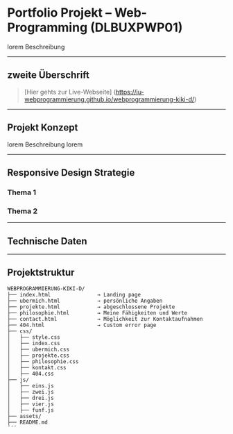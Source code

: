 # Portfolio Projekt – Web-Programming (DLBUXPWP01)

lorem Beschreibung

---

## zweite Überschrift

> [Hier gehts zur Live-Webseite] (https://iu-webprogrammierung.github.io/webprogrammierung-kiki-d/)

---

## Projekt Konzept

lorem Beschreibung
lorem 

---

## Responsive Design Strategie

### Thema 1

### Thema 2

---

## Technische Daten

---

## Projektstruktur

````plaintext
WEBPROGRAMMIERUNG-KIKI-D/
├── index.html               → Landing page
├── ubermich.html            → persönliche Angaben
├── projekte.html            → abgeschlossene Projekte
├── philosophie.html         → Meine Fähigkeiten und Werte
├── contact.html             → Möglichkeit zur Kontaktaufnahmen
├── 404.html                 → Custom error page
├── css/
│   ├── style.css
│   ├── index.css
│   ├── ubermich.css
│   ├── projekte.css
│   ├── philosophie.css
│   ├── kontakt.css
│   ├── 404.css
├── js/
│   ├── eins.js
│   ├── zwei.js
│   ├── drei.js
│   ├── vier.js
│   ├── funf.js
├── assets/
├── README.md 
´´´             